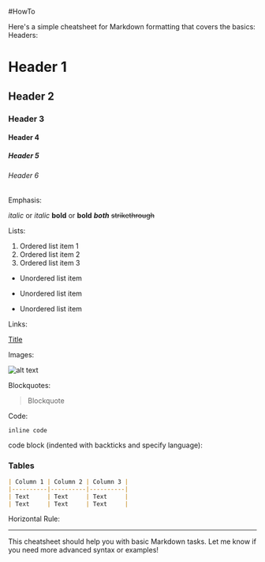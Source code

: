 #HowTo

Here's a simple cheatsheet for Markdown formatting that covers the basics:
Headers:

# Header 1
## Header 2
### Header 3
#### Header 4
##### Header 5
###### Header 6

Emphasis:

*italic* or _italic_
**bold** or __bold__
**_both_**
~~strikethrough~~

Lists:

1. Ordered list item 1
2. Ordered list item 2
3. Ordered list item 3

- Unordered list item
* Unordered list item
+ Unordered list item

Links:

[Title](URL)

Images:

![alt text](image_url)

Blockquotes:

> Blockquote

Code:

`inline code`

code block (indented with backticks and specify language):


### Tables
```markdown
| Column 1 | Column 2 | Column 3 |
|----------|----------|----------|
| Text     | Text     | Text     |
| Text     | Text     | Text     |
```

Horizontal Rule:

---

This cheatsheet should help you with basic Markdown tasks. Let me know if you need more advanced syntax or examples!